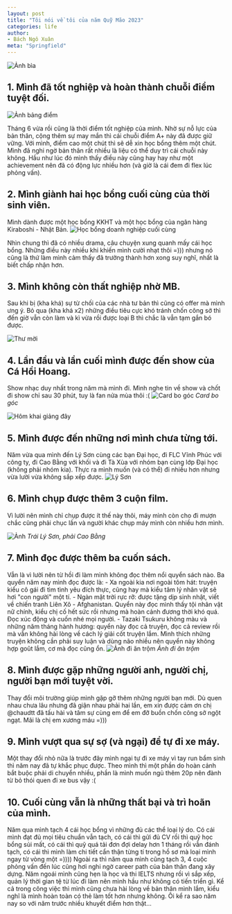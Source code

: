 ```yaml
---
layout: post
title: "Tôi nói về tôi của năm Quỹ Mão 2023"
categories: life
author:
- Bách Ngô Xuân
meta: "Springfield"
---
```

![Ảnh bìa](/assets/imageFor2024/anhbia.jpg)

## 1. Mình đã tốt nghiệp và hoàn thành chuỗi điểm tuyệt đối.

![Ảnh bảng điểm](/assets/imageFor2024/diem.jpg)

Tháng 6 vừa rồi cũng là thời điểm tốt nghiệp của mình. Nhờ sự nỗ lực của bản thân, cộng thêm sự may mắn thì cái chuỗi điểm A+ này đã được giữ vững. Với mình, điểm cao một chút thì sẽ dễ xin học bổng thêm một chút.
Mình đã nghi ngờ bản thân rất nhiều là liệu có thể duy trì cái chuỗi này không. Hầu như lúc đó mình thấy điều này cũng hay hay như một achievement nên đã có động lực nhiều hơn (và giờ là cái đem đi flex lúc phỏng vấn).

## 2. Mình giành hai học bổng cuối cùng của thời sinh viên.
Mình dành được một học bổng KKHT và một học bổng của ngân hàng Kiraboshi - Nhật Bản. 
![Học bổng doanh nghiệp cuối cùng](/assets/imageFor2024/hb.jpg)

Nhìn chung thì đã có nhiều drama, câu chuyện xung quanh mấy cái học bổng. Những điều này nhiều khi khiến mình cười nhạt thôi =))) nhưng nó cũng là thứ làm mình cảm thấy đã trưởng thành hơn xong suy nghĩ, nhất là biết chấp nhận hơn.

## 3. Mình không còn thất nghiệp nhờ MB.

Sau khi bị (kha khá) sự từ chối của các nhà tư bản thì cũng có offer mà mình ưng ý. Bỏ qua (kha khá x2) những điều tiêu cực khó tránh chốn công sở thì đến giờ vẫn còn làm và kì vừa rồi được loại B thì chắc là vẫn tạm gắn bó được.

![Thư mời](/assets/imageFor2024/mb.jpg)

## 4. Lần đầu và lần cuối mình được đến show của Cá Hồi Hoang.

Show nhạc duy nhất trong năm mà mình đi. Mình nghe tin về show và chốt đi show chỉ sau 30 phút, tuy là fan nửa mùa thôi :(
![Card bo góc](/assets/imageFor2024/chh.jpg)
            *Card bo góc*

![Hôm khai giảng đây](/assets/imageFor2024/chh1.jpg)

## 5. Mình được đến những nơi mình chưa từng tới.
Năm vừa qua mình đến Lý Sơn cùng các bạn Đại học, đi FLC Vĩnh Phúc với công ty, đi Cao Bằng với khối và đi Tà Xùa với nhóm bạn cùng lớp Đại học (không phải nhóm kia). Thực ra mình muốn (và có thể) đi nhiều hơn nhưng vừa lười vừa không sắp xếp được.
![Lý Sơn](/assets/imageFor2024/lyson.jpg)

## 6. Mình chụp được thêm 3 cuộn film.
Vì lười nên mình chỉ chụp được ít thế này thôi, máy mình còn cho đi mượn chắc cũng phải chục lần và người khác chụp máy mình còn nhiều hơn mình.

![Ảnh](/assets/imageFor2024/merge.jpg)
            *Trái Lý Sơn, phải Cao Bằng*

## 7. Mình đọc được thêm ba cuốn sách.
Vẫn là vì lười nên từ hồi đi làm mình không đọc thêm nổi quyển sách nào. Ba quyển năm nay mình đọc được là:
    - Xa ngoài kia nơi ngoài tôm hát: truyện kiểu cô gái đi tìm tình yêu đích thực, cũng hay mà kiểu tâm lý nhân vật sẽ hơi "con người" một tí.
    - Ngàn mặt trời rực rỡ: được tặng dịp sinh nhật, viết về chiến tranh Liên Xô - Afghanistan. Quyển này đọc mình thấy tội nhân vật nữ chính, kiểu chị cố hết sức rồi nhưng mà hoàn cảnh đương thời khó quá. Đọc xúc động và cuốn nhé mọi người.
    - Tazaki Tsukuru không màu và những năm tháng hành hương: quyển này đọc cả truyện, đọc cả review rồi mà vẫn không hài lòng về cách lý giải cốt truyện lắm. Mình thích những truyện không cần phải suy luận và dùng não nhiều nên quyển này không hợp goût lắm, cơ mà đọc cũng ổn.
![Ảnh đi ăn trộm](/assets/imageFor2024/anhbia.jpg)
            *Ảnh đi ăn trộm*

## 8. Mình được gặp những người anh, người chị, người bạn mới tuyệt vời.
Thay đổi môi trường giúp mình gặp gỡ thêm những người bạn mới. Dù quen nhau chưa lâu nhưng đã giận nhau phải hai lần, em xin được cảm ơn chị @chaudtt đã tấu hài và tâm sự cùng em để em đỡ buồn chốn công sở ngột ngạt. Mãi là chị em xương máu =)))

## 9. Mình vượt qua sự sợ (và ngại) để tự đi xe máy.
Một thay đổi nhỏ nữa là trước đây mình ngại tự đi xe máy vì tay run bẩm sinh thì năm nay đã tự khắc phục được. Theo mình thì một phần do hoàn cảnh bắt buộc phải di chuyển nhiều, phần là mình muốn ngủ thêm 20p nên đành từ bỏ thói quen đi xe bus vậy :(

## 10. Cuối cùng vẫn là những thất bại và trì hoãn của mình.
Năm qua mình tạch 4 cái học bổng vì những đủ các thể loại lý do. Có cái mình đạt đủ mọi tiêu chuẩn vẫn tạch, có cái thì gửi đủ CV rồi thì quỹ học bổng sủi mất, có cái thì quỹ quá tải đơn đợi delay hơn 1 tháng rồi vẫn đánh tạch, có cái thì mình làm chi tiết cẩn thận từng tí trong hồ sơ mà loại mình ngay từ vòng một =))))
Ngoài ra thì năm qua mình cũng tạch 3, 4 cuộc phỏng vấn đến lúc cũng hơi nghi ngờ career path của bản thân đang xây dựng.
Năm ngoái mình cũng hẹn là học và thi IELTS nhưng rồi vì sắp xếp, quản lý thời gian tệ từ lúc đi làm nên mình hầu như không có tiến triển gì.
Kể cả trong công việc thì mình cũng chưa hài lòng về bản thân mình lắm, kiểu nghĩ là mình hoàn toàn có thẻ làm tốt hơn nhưng không.
Ôi kể ra sao năm nay so với năm trước nhiều khuyết điểm hơn thật...